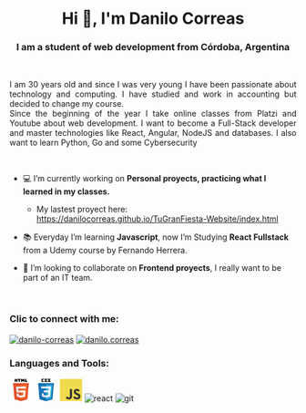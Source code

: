 <h1 align="center">Hi 👋, I'm Danilo Correas</h1>
<h3 align="center">I am a student of web development from Córdoba, Argentina</h3><br>

<p align="justify">I am 30 years old and since I was very young I have been passionate about technology and computing. I have studied and work in accounting but decided to change my course.<br>Since the beginning of the year I take online classes from Platzi and Youtube about web development. I want to become a Full-Stack developer and master technologies like React, Angular, NodeJS and databases.
I also want to learn Python, Go and some Cybersecurity</p><br>

- :computer: I’m currently working on **Personal proyects, practicing what I learned in my classes.**
    - My lastest proyect here: https://danilocorreas.github.io/TuGranFiesta-Website/index.html
    
- :books: Everyday I’m learning **Javascript**, now I’m Studying **React Fullstack** from a Udemy course by Fernando Herrera.  

- :mag_right: I’m looking to collaborate on **Frontend proyects**, I really want to be part of an IT team. 

<br>

<h3 align="left">Clic to connect with me:</h3>
<p align="left">
<a href="https://linkedin.com/in/danilo-correas" target="blank"><img align="center" src="https://raw.githubusercontent.com/rahuldkjain/github-profile-readme-generator/master/src/images/icons/Social/linked-in-alt.svg" alt="danilo-correas" height="30" width="40" /></a>
<a href="https://instagram.com/danilo.correas" target="blank"><img align="center" src="https://raw.githubusercontent.com/rahuldkjain/github-profile-readme-generator/master/src/images/icons/Social/instagram.svg" alt="danilo.correas" height="30" width="40" /></a>
</p>

<h3 align="left">Languages and Tools:</h3>
<p align="left"> <img src="https://raw.githubusercontent.com/devicons/devicon/master/icons/html5/html5-original-wordmark.svg" alt="html5" width="40" height="40"/> <img src="https://raw.githubusercontent.com/devicons/devicon/master/icons/css3/css3-original-wordmark.svg" alt="css3" width="40" height="40"/> <img src="https://raw.githubusercontent.com/devicons/devicon/master/icons/javascript/javascript-original.svg" alt="javascript" width="40" height="40"/> <img src="https://cdn.jsdelivr.net/gh/devicons/devicon/icons/react/react-original.svg" alt="react" width="40" height="40"/> <img src="https://www.vectorlogo.zone/logos/git-scm/git-scm-icon.svg" alt="git" width="40" height="40"/> </p>


